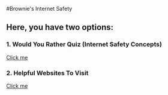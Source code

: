 #Brownie's Internet Safety
## Here, you have two options: 
### 1. Would You Rather Quiz (Internet Safety Concepts)
[Click me](./WouldyouRatherQuestion_1.md) 
### 2. Helpful Websites To Visit
[Click me](./HelpfulWebsites.md) 


